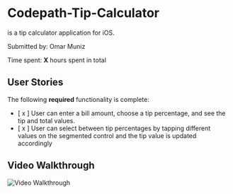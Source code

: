 # Codepath-Tip-Calculator
is a tip calculator application for iOS.

Submitted by: Omar Muniz

Time spent: **X** hours spent in total

## User Stories

The following **required** functionality is complete:
* [ x ] User can enter a bill amount, choose a tip percentage, and see the tip and total values.
* [ x ] User can select between tip percentages by tapping different values on the segmented control and the tip value is updated accordingly

## Video Walkthrough
<img src='https://media.giphy.com/media/2fRCMjy3Dxy1e7Aicd/giphy.gif' title = 'Video Walkthrough' width='' alt='Video Walkthrough' />

